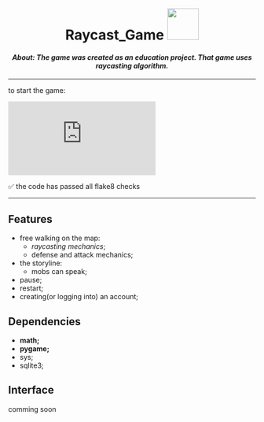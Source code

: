 <h1 align="center"> Raycast_Game <img src="https://media.tenor.com/JJ_is357rXYAAAAd/spike-monkey-typing.gif" height="64"/></h1>
<h4 align="center"><i>About: The game was created as an education project. That game uses raycasting algorithm.</i></h4>
<hr>
to start the game:

[![Typing SVG](https://readme-typing-svg.herokuapp.com?color=%2336BCF7&lines=>+python+main.py)](https://git.io/typing-svg)

:white_check_mark: the code has passed all flake8 checks
<hr>

## Features
- free walking on the map:
  - *raycasting mechanics*;
  - defense and attack mechanics;
- the storyline:
  - mobs can speak;
- pause;
- restart;
- creating(or logging into) an account;

## Dependencies
- **math;**
- **pygame;**
- sys;
- sqlite3;
  
## Interface
comming soon
